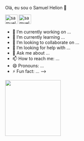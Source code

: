 Olá, eu sou o Samuel Helion 👋

<div>
<img aling="center" alt="samuel-Python "height="30" width="40" src="https://cdn.jsdelivr.net/gh/devicons/devicon/icons/python/python-original.svg" />
<img aling="center" alt="samuel-Python "height="30" width="40" src="https://cdn.jsdelivr.net/gh/devicons/devicon/icons/django/django-plain.svg" />
</div>

- 🔭 I’m currently working on ...
- 🌱 I’m currently learning ...
- 👯 I’m looking to collaborate on ...
- 🤔 I’m looking for help with ...
- 💬 Ask me about ...
- 📫 How to reach me: ...
- 😄 Pronouns: ...
- ⚡ Fun fact: ...
-->

<div>
<a href="https://github.com/seu-usuário-aqui">
<img height="180em" src= "http://github-profile-summary-cards.vercel.app/api/cards/stats?username=samuelhelion&theme=solarized_dark"/3-stats.svg)
</div>

